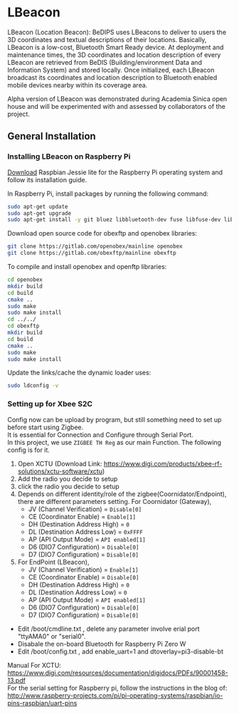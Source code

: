 # LBeacon

LBeacon (Location Beacon): BeDIPS uses LBeacons to deliver to users the 3D coordinates and textual descriptions of their locations. Basically, LBeacon is a low-cost, Bluetooth Smart Ready device. At deployment and maintenance times, the 3D coordinates and location description of every LBeacon are retrieved from BeDIS (Building/environment Data and Information System) and stored locally. Once initialized, each LBeacon broadcast its coordinates and location description to Bluetooth enabled mobile devices nearby within its coverage area.

Alpha version of LBeacon was demonstrated during Academia Sinica open house and will be experimented with and assessed by collaborators of the project.

## General Installation

### Installing LBeacon on Raspberry Pi

[Download](https://www.raspberrypi.org/downloads/raspbian/) Raspbian Jessie lite for the Raspberry Pi operating system and follow its installation guide.

In Raspberry Pi, install packages by running the following command:
```sh
sudo apt-get update
sudo apt-get upgrade
sudo apt-get install -y git bluez libbluetooth-dev fuse libfuse-dev libexpat1-dev swig python-dev ruby ruby-dev libusb-1.0-0-dev default-jdk xsltproc libxml2-utils cmake doxygen
```
Download open source code for obexftp and openobex libraries:
```sh
git clone https://gitlab.com/openobex/mainline openobex
git clone https://gitlab.com/obexftp/mainline obexftp
```
To compile and install openobex and openftp libraries:
```sh
cd openobex
mkdir build
cd build
cmake ..
sudo make
sudo make install
cd ../../
cd obexftp
mkdir build
cd build
cmake ..
sudo make
sudo make install
```
Update the links/cache the dynamic loader uses:
```sh
sudo ldconfig -v
```
### Setting up for Xbee S2C
Config now can be upload by program, but still something need to set up before start using Zigbee. <br />
It is essential for Connection and Configure through Serial Port. <br />
In this project, we use `ZIGBEE TH Reg` as our main Function. The following config is for it.

1. Open XCTU (Download Link: https://www.digi.com/products/xbee-rf-solutions/xctu-software/xctu)<br />
2. Add the radio you decide to setup<br />
3. click the radio you decide to setup<br />
4. Depends on different identity/role of the zigbee(Coornidator/Endpoint), there are different parameters setting. For Coornidator (Gateway), 
	* JV (Channel Verification) = `Disable[0]`
	* CE (Coordinator Enable) = `Enable[1]`
	* DH (Destination Address High) = `0`
	* DL (Destination Address Low) = `0xFFFF`
	* AP (API Output Mode) = `API enabled[1]`
	* D6 (DIO7 Configuration) = `Disable[0]` 
	* D7 (DIO7 Configuration) = `Disable[0]`
5. For EndPoint (LBeacon),
	* JV (Channel Verification) = `Enable[1]`
	* CE (Coordinator Enable) = `Disable[0]`
	* DH (Destination Address High) = `0`
	* DL (Destination Address Low) = `0`
	* AP (API Output Mode) = `API enabled[1]`
	* D6 (DIO7 Configuration) = `Disable[0]` 
	* D7 (DIO7 Configuration) = `Disable[0]`

* Edit /boot/cmdline.txt , delete any parameter involve erial port "ttyAMA0" or "serial0". <br />
* Disabale the on-board Bluetooth for Raspberry Pi Zero W
* Edit /boot/config.txt    , add enable_uart=1 and dtoverlay=pi3-disable-bt

   
Manual For XCTU: <https://www.digi.com/resources/documentation/digidocs/PDFs/90001458-13.pdf> </br>
For the serial setting for Raspberry pi, follow the instructions in the blog of: <http://www.raspberry-projects.com/pi/pi-operating-systems/raspbian/io-pins-raspbian/uart-pins>
